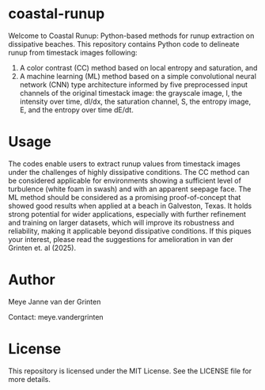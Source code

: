 # coastal-runup

Welcome to Coastal Runup: Python-based methods for runup extraction on dissipative beaches. This repository contains Python code to delineate runup from timestack images following:

1) A color contrast (CC) method based on local entropy and saturation, and
2) A machine learning (ML) method based on a simple convolutional neural network (CNN) type architecture informed by five preprocessed input channels of the original timestack image: the grayscale image, I, the
intensity over time, dI/dx, the saturation channel, S, the entropy image, E, and the entropy over time dE/dt.

# Usage

The codes enable users to extract runup values from timestack images under the challenges of highly dissipative conditions. The CC method can be considered applicable for environments showing a sufficient level of turbulence (white foam in swash) and with an apparent seepage face. The ML method should be considered as a promising proof-of-concept that showed good results when applied at a beach in Galveston, Texas. It holds strong potential for wider applications, especially with further refinement and training on larger datasets, which will improve its robustness and reliability, making it applicable beyond dissipative conditions. If this piques your interest, please read the suggestions for amelioration in van der Grinten et. al (2025).

# Author

Meye Janne van der Grinten 

Contact: meye.vandergrinten

# License

This repository is licensed under the MIT License. See the LICENSE file for more details.
